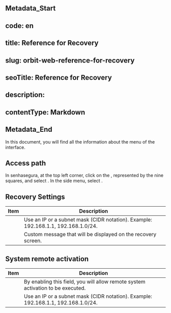 ## Metadata_Start 
## code: en
## title: Reference for Recovery 
## slug: orbit-web-reference-for-recovery 
## seoTitle: Reference for Recovery 
## description:  
## contentType: Markdown 
## Metadata_End
In this document, you will find all the information about the  menu of the  interface.

## Access path

In senhasegura, at the top left corner, click on the , represented by the nine squares, and select .
In the side menu, select .

## Recovery Settings

| Item                                             | Description                                                                                                      |
|--------------------------------------------------|------------------------------------------------------------------------------------------------------------------|
|  | Use an IP or a subnet mask (CIDR notation). Example: 192.168.1.1, 192.168.1.0/24.                                |
|                | Custom message that will be displayed on the recovery screen.                                                    |

## System remote  activation

| Item                                             | Description                                                                                                      |
|--------------------------------------------------|------------------------------------------------------------------------------------------------------------------|
|                | By enabling this field, you will allow remote system activation to be executed.                                   |
|  | Use an IP or a subnet mask (CIDR notation). Example: 192.168.1.1, 192.168.1.0/24.                                |

